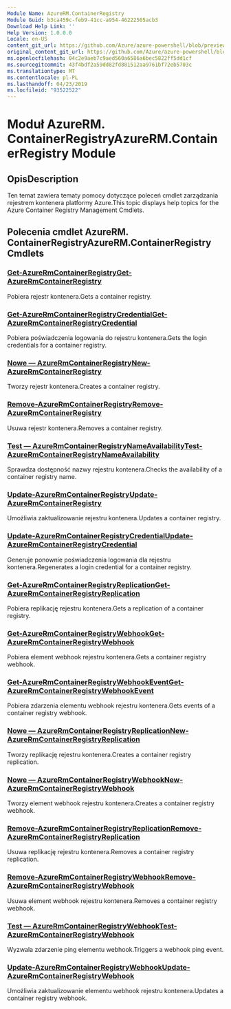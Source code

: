 ```yaml
---
Module Name: AzureRM.ContainerRegistry
Module Guid: b3ca459c-feb9-41cc-a954-46222505acb3
Download Help Link: ''
Help Version: 1.0.0.0
Locale: en-US
content_git_url: https://github.com/Azure/azure-powershell/blob/preview/src/ResourceManager/ContainerRegistry/Commands.ContainerRegistry/help/AzureRM.ContainerRegistry.md
original_content_git_url: https://github.com/Azure/azure-powershell/blob/preview/src/ResourceManager/ContainerRegistry/Commands.ContainerRegistry/help/AzureRM.ContainerRegistry.md
ms.openlocfilehash: 04c2e9aeb7c9aed560a6586a6bec5822ff5dd1cf
ms.sourcegitcommit: 43f4bdf2a59dd82fd881512aa9761bf72eb5703c
ms.translationtype: MT
ms.contentlocale: pl-PL
ms.lasthandoff: 04/23/2019
ms.locfileid: "93522522"
---
```

# <span data-ttu-id="39461-101">Moduł AzureRM. ContainerRegistry</span><span class="sxs-lookup"><span data-stu-id="39461-101">AzureRM.ContainerRegistry Module</span></span>
## <span data-ttu-id="39461-102">Opis</span><span class="sxs-lookup"><span data-stu-id="39461-102">Description</span></span>
<span data-ttu-id="39461-103">Ten temat zawiera tematy pomocy dotyczące poleceń cmdlet zarządzania rejestrem kontenera platformy Azure.</span><span class="sxs-lookup"><span data-stu-id="39461-103">This topic displays help topics for the Azure Container Registry Management Cmdlets.</span></span>

## <span data-ttu-id="39461-104">Polecenia cmdlet AzureRM. ContainerRegistry</span><span class="sxs-lookup"><span data-stu-id="39461-104">AzureRM.ContainerRegistry Cmdlets</span></span>
### [<span data-ttu-id="39461-105">Get-AzureRmContainerRegistry</span><span class="sxs-lookup"><span data-stu-id="39461-105">Get-AzureRmContainerRegistry</span></span>](Get-AzureRmContainerRegistry.md)
<span data-ttu-id="39461-106">Pobiera rejestr kontenera.</span><span class="sxs-lookup"><span data-stu-id="39461-106">Gets a container registry.</span></span>

### [<span data-ttu-id="39461-107">Get-AzureRmContainerRegistryCredential</span><span class="sxs-lookup"><span data-stu-id="39461-107">Get-AzureRmContainerRegistryCredential</span></span>](Get-AzureRmContainerRegistryCredential.md)
<span data-ttu-id="39461-108">Pobiera poświadczenia logowania do rejestru kontenera.</span><span class="sxs-lookup"><span data-stu-id="39461-108">Gets the login credentials for a container registry.</span></span>

### [<span data-ttu-id="39461-109">Nowe — AzureRmContainerRegistry</span><span class="sxs-lookup"><span data-stu-id="39461-109">New-AzureRmContainerRegistry</span></span>](New-AzureRmContainerRegistry.md)
<span data-ttu-id="39461-110">Tworzy rejestr kontenera.</span><span class="sxs-lookup"><span data-stu-id="39461-110">Creates a container registry.</span></span>

### [<span data-ttu-id="39461-111">Remove-AzureRmContainerRegistry</span><span class="sxs-lookup"><span data-stu-id="39461-111">Remove-AzureRmContainerRegistry</span></span>](Remove-AzureRmContainerRegistry.md)
<span data-ttu-id="39461-112">Usuwa rejestr kontenera.</span><span class="sxs-lookup"><span data-stu-id="39461-112">Removes a container registry.</span></span>

### [<span data-ttu-id="39461-113">Test — AzureRmContainerRegistryNameAvailability</span><span class="sxs-lookup"><span data-stu-id="39461-113">Test-AzureRmContainerRegistryNameAvailability</span></span>](Test-AzureRmContainerRegistryNameAvailability.md)
<span data-ttu-id="39461-114">Sprawdza dostępność nazwy rejestru kontenera.</span><span class="sxs-lookup"><span data-stu-id="39461-114">Checks the availability of a container registry name.</span></span>

### [<span data-ttu-id="39461-115">Update-AzureRmContainerRegistry</span><span class="sxs-lookup"><span data-stu-id="39461-115">Update-AzureRmContainerRegistry</span></span>](Update-AzureRmContainerRegistry.md)
<span data-ttu-id="39461-116">Umożliwia zaktualizowanie rejestru kontenera.</span><span class="sxs-lookup"><span data-stu-id="39461-116">Updates a container registry.</span></span>

### [<span data-ttu-id="39461-117">Update-AzureRmContainerRegistryCredential</span><span class="sxs-lookup"><span data-stu-id="39461-117">Update-AzureRmContainerRegistryCredential</span></span>](Update-AzureRmContainerRegistryCredential.md)
<span data-ttu-id="39461-118">Generuje ponownie poświadczenia logowania dla rejestru kontenera.</span><span class="sxs-lookup"><span data-stu-id="39461-118">Regenerates a login credential for a container registry.</span></span>

### [<span data-ttu-id="39461-119">Get-AzureRmContainerRegistryReplication</span><span class="sxs-lookup"><span data-stu-id="39461-119">Get-AzureRmContainerRegistryReplication</span></span>](Get-AzureRmContainerRegistryReplication.md)
<span data-ttu-id="39461-120">Pobiera replikację rejestru kontenera.</span><span class="sxs-lookup"><span data-stu-id="39461-120">Gets a replication of a container registry.</span></span>

### [<span data-ttu-id="39461-121">Get-AzureRmContainerRegistryWebhook</span><span class="sxs-lookup"><span data-stu-id="39461-121">Get-AzureRmContainerRegistryWebhook</span></span>](Get-AzureRmContainerRegistryWebhook.md)
<span data-ttu-id="39461-122">Pobiera element webhook rejestru kontenera.</span><span class="sxs-lookup"><span data-stu-id="39461-122">Gets a container registry webhook.</span></span>

### [<span data-ttu-id="39461-123">Get-AzureRmContainerRegistryWebhookEvent</span><span class="sxs-lookup"><span data-stu-id="39461-123">Get-AzureRmContainerRegistryWebhookEvent</span></span>](Get-AzureRmContainerRegistryWebhookEvent.md)
<span data-ttu-id="39461-124">Pobiera zdarzenia elementu webhook rejestru kontenera.</span><span class="sxs-lookup"><span data-stu-id="39461-124">Gets events of a container registry webhook.</span></span>

### [<span data-ttu-id="39461-125">Nowe — AzureRmContainerRegistryReplication</span><span class="sxs-lookup"><span data-stu-id="39461-125">New-AzureRmContainerRegistryReplication</span></span>](New-AzureRmContainerRegistryReplication.md)
<span data-ttu-id="39461-126">Tworzy replikację rejestru kontenera.</span><span class="sxs-lookup"><span data-stu-id="39461-126">Creates a container registry replication.</span></span>

### [<span data-ttu-id="39461-127">Nowe — AzureRmContainerRegistryWebhook</span><span class="sxs-lookup"><span data-stu-id="39461-127">New-AzureRmContainerRegistryWebhook</span></span>](New-AzureRmContainerRegistryWebhook.md)
<span data-ttu-id="39461-128">Tworzy element webhook rejestru kontenera.</span><span class="sxs-lookup"><span data-stu-id="39461-128">Creates a container registry webhook.</span></span>

### [<span data-ttu-id="39461-129">Remove-AzureRmContainerRegistryReplication</span><span class="sxs-lookup"><span data-stu-id="39461-129">Remove-AzureRmContainerRegistryReplication</span></span>](Remove-AzureRmContainerRegistryReplication.md)
<span data-ttu-id="39461-130">Usuwa replikację rejestru kontenera.</span><span class="sxs-lookup"><span data-stu-id="39461-130">Removes a container registry replication.</span></span>

### [<span data-ttu-id="39461-131">Remove-AzureRmContainerRegistryWebhook</span><span class="sxs-lookup"><span data-stu-id="39461-131">Remove-AzureRmContainerRegistryWebhook</span></span>](Remove-AzureRmContainerRegistryWebhook.md)
<span data-ttu-id="39461-132">Usuwa element webhook rejestru kontenera.</span><span class="sxs-lookup"><span data-stu-id="39461-132">Removes a container registry webhook.</span></span>

### [<span data-ttu-id="39461-133">Test — AzureRmContainerRegistryWebhook</span><span class="sxs-lookup"><span data-stu-id="39461-133">Test-AzureRmContainerRegistryWebhook</span></span>](Test-AzureRmContainerRegistryWebhook.md)
<span data-ttu-id="39461-134">Wyzwala zdarzenie ping elementu webhook.</span><span class="sxs-lookup"><span data-stu-id="39461-134">Triggers a webhook ping event.</span></span>

### [<span data-ttu-id="39461-135">Update-AzureRmContainerRegistryWebhook</span><span class="sxs-lookup"><span data-stu-id="39461-135">Update-AzureRmContainerRegistryWebhook</span></span>](Update-AzureRmContainerRegistryWebhook.md)
<span data-ttu-id="39461-136">Umożliwia zaktualizowanie elementu webhook rejestru kontenera.</span><span class="sxs-lookup"><span data-stu-id="39461-136">Updates a container registry webhook.</span></span>

